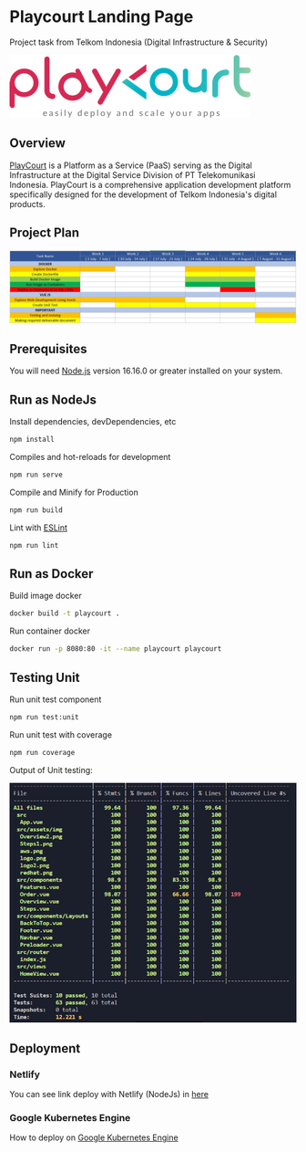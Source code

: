 # Playcourt Landing Page

Project task from Telkom Indonesia (Digital Infrastructure & Security)

![logo](src/assets/img/logo.png)

## Overview

[PlayCourt](https://playcourt.id/) is a Platform as a Service (PaaS) serving as the Digital Infrastructure at the Digital Service Division of PT Telekomunikasi Indonesia. PlayCourt is a comprehensive application development platform specifically designed for the development of Telkom Indonesia's digital products.

## Project Plan

![Project Plan](src/assets/img/documentation/Project_Plan.png)

## Prerequisites

You will need [Node.js](https://nodejs.org/ja/blog/release/v16.16.0) version 16.16.0 or greater installed on your system.

## Run as NodeJs

Install dependencies, devDependencies, etc
```sh
npm install
```

Compiles and hot-reloads for development
```sh
npm run serve
```

Compile and Minify for Production
```sh
npm run build
```

Lint with [ESLint](https://eslint.org/)
```sh
npm run lint
```

## Run as Docker

Build image docker
```sh
docker build -t playcourt .
```

Run container docker    
```sh
docker run -p 8080:80 -it --name playcourt playcourt
```

## Testing Unit

Run unit test component
```sh
npm run test:unit
```

Run unit test with coverage
```sh
npm run coverage
```

Output of Unit testing:

![Output Testing](src/assets/img/documentation/Testing.png)

## Deployment

### Netlify

You can see link deploy with Netlify (NodeJs) in [here](https://playcourt.netlify.app/)

### Google Kubernetes Engine

How to deploy on [Google Kubernetes Engine](https://github.com/hibrizys/landing-page-playcourt/blob/main/k8s/deploy.md)

